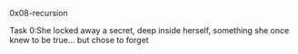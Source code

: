 0x08-recursion

Task 0:She locked away a secret, deep inside herself, something she once knew to be true... but chose to forget
